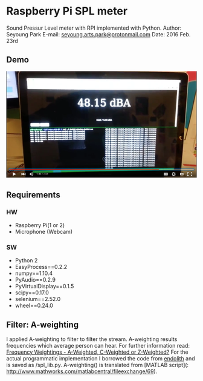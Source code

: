 # Raspberry Pi SPL meter
Sound Pressur Level meter with RPI implemented with Python.
Author: Seyoung Park
E-mail: seyoung.arts.park@protonmail.com
Date: 2016 Feb. 23rd

## Demo

[![demo](/images/demo.png)](https://youtu.be/jp1AkBDQ-8k)

## Requirements
### HW
* Raspberry Pi(1 or 2)
* Microphone (Webcam)

### SW
* Python 2
* EasyProcess==0.2.2
* numpy==1.10.4
* PyAudio==0.2.9
* PyVirtualDisplay==0.1.5
* scipy==0.17.0
* selenium==2.52.0
* wheel==0.24.0

## Filter: A-weighting
I applied A-weighting to filter to filter the stream. A-weighting results frequencies which average person can hear. For further information read: [Frequency Weightings - A-Weighted, C-Weighted or Z-Weighted?](https://www.noisemeters.com/help/faq/frequency-weighting.asp)
For the actual programmatic implementation I borrowed the code from [endolith](https://gist.github.com/endolith/148112) and is saved as /spl_lib.py. A-weighting() is translated from [MATLAB script](: http://www.mathworks.com/matlabcentral/fileexchange/69).
